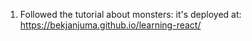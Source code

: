1. Followed the tutorial about monsters: it's deployed at:
  https://bekjanjuma.github.io/learning-react/
